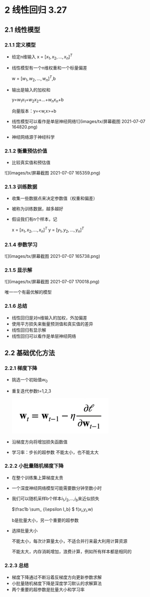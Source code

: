 #                                                                                                                                                     2 线性回归 3.27

## 2.1 线性模型

### 2.1.1 定义模型

- 给定n维输入 x = $[x_1,x_2,...,x_n]^T$

- 线性模型有一个n维权重和一个标量偏差 

  w = $[w_1,w_2,...,w_n]^T$,b

- 输出是输入的加权和

  y=$w_1$$x_1$+$w_2$$x_2$+...+$w_n$$x_n$+b

  向量版本：y=<w,x>+b

- 线性模型可以看作是单层神经网络![](images/tx/屏幕截图 2021-07-07 164820.png)

- 神经网络源于神经科学

### 2.1.2 衡量预估价值

- 比较真实值和预估值

![](images/tx/屏幕截图 2021-07-07 165359.png)

### 2.1.3 训练数据

- 收集一些数据点来决定参数值（权重和偏差）

- 被称为训练数据，越多越好

- 假设我们有n个样本，记

  x = $[x_1,x_2,...,x_n]^T$  y = $[y_1,y_2,...,y_n]^T$

### 2.1.4 参数学习

![](images/tx/屏幕截图 2021-07-07 165738.png)

### 2.1.5 显示解

![](images/tx/屏幕截图 2021-07-07 170018.png)

唯一一个有最优解的模型

### 2.1.6 总结

- 线性回归是对n维输入的加权，外加偏差
- 使用平方损失来衡量预测值和真实值的差异
- 线性回归有显示解
- 线性回归可以看作是单层神经网络

## 2.2 基础优化方法

### 2.2.1 梯度下降

- 挑选一个初始值$w_0$

- 重复迭代参数t=1,2,3

  <img src="images/tx/屏幕截图 2021-07-07 172704.png" style="zoom:67%;" />

- 沿梯度方向将增加损失函数值
- 学习率：步长的超参数 不能太小，也不能太大

### 2.2.2 小批量随机梯度下降

- 在整个训练集上算梯度太贵

- 一个深度神经网络模型可能需要数分钟至数小时

- 我们可以随机采样b个样本$i_1$,$i_2$,...,$i_b$来近似损失

  $\frac1b \sum_ {i\epsilon I_b} $ f($x_i$,$y_i$,w)

  b是批量大小，另一个重要的超参数

- 选择批量大小 

  不能太小，每次计算量太小，不适合并行来最大利用计算资源

  不能太大，内存消耗增加，浪费计算，例如所有样本都是相同的

### 2.2.3 总结

- 梯度下降通过不断沿着反梯度方向更新参数求解
- 小批量随机梯度下降是深度学习默认的求解算法
- 两个重要的超参数是批量大小和学习率
